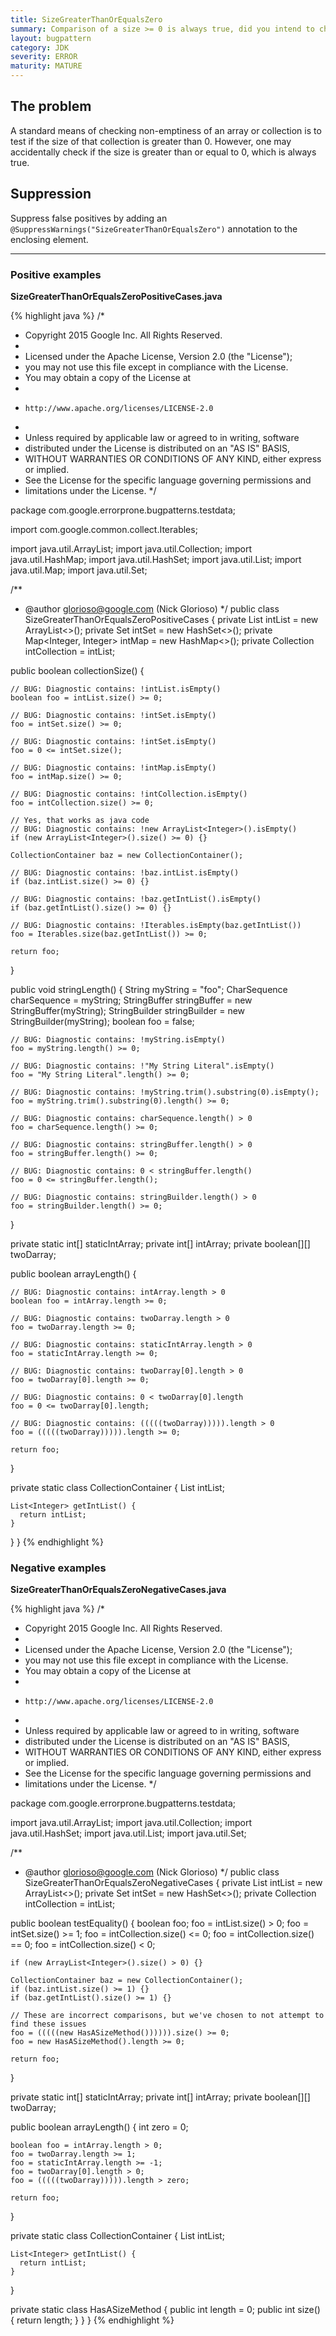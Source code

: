 ```yaml
---
title: SizeGreaterThanOrEqualsZero
summary: Comparison of a size >= 0 is always true, did you intend to check for non-emptiness?
layout: bugpattern
category: JDK
severity: ERROR
maturity: MATURE
---
```


<!--
*** AUTO-GENERATED, DO NOT MODIFY ***
To make changes, edit the @BugPattern annotation or the explanation in docs/bugpattern.
-->

## The problem
A standard means of checking non-emptiness of an array or collection is to test if the size of that collection is greater than 0. However, one may accidentally check if the size is greater than or equal to 0, which is always true.

## Suppression
Suppress false positives by adding an `@SuppressWarnings("SizeGreaterThanOrEqualsZero")` annotation to the enclosing element.

----------

### Positive examples
__SizeGreaterThanOrEqualsZeroPositiveCases.java__

{% highlight java %}
/*
 * Copyright 2015 Google Inc. All Rights Reserved.
 *
 * Licensed under the Apache License, Version 2.0 (the "License");
 * you may not use this file except in compliance with the License.
 * You may obtain a copy of the License at
 *
 *     http://www.apache.org/licenses/LICENSE-2.0
 *
 * Unless required by applicable law or agreed to in writing, software
 * distributed under the License is distributed on an "AS IS" BASIS,
 * WITHOUT WARRANTIES OR CONDITIONS OF ANY KIND, either express or implied.
 * See the License for the specific language governing permissions and
 * limitations under the License.
 */

package com.google.errorprone.bugpatterns.testdata;

import com.google.common.collect.Iterables;

import java.util.ArrayList;
import java.util.Collection;
import java.util.HashMap;
import java.util.HashSet;
import java.util.List;
import java.util.Map;
import java.util.Set;

/**
 * @author glorioso@google.com (Nick Glorioso)
 */
public class SizeGreaterThanOrEqualsZeroPositiveCases {
  private List<Integer> intList = new ArrayList<>();
  private Set<Integer> intSet = new HashSet<>();
  private Map<Integer, Integer> intMap = new HashMap<>();
  private Collection<Integer> intCollection = intList;

  public boolean collectionSize() {

    // BUG: Diagnostic contains: !intList.isEmpty()
    boolean foo = intList.size() >= 0;

    // BUG: Diagnostic contains: !intSet.isEmpty()
    foo = intSet.size() >= 0;

    // BUG: Diagnostic contains: !intSet.isEmpty()
    foo = 0 <= intSet.size();

    // BUG: Diagnostic contains: !intMap.isEmpty()
    foo = intMap.size() >= 0;

    // BUG: Diagnostic contains: !intCollection.isEmpty()
    foo = intCollection.size() >= 0;

    // Yes, that works as java code
    // BUG: Diagnostic contains: !new ArrayList<Integer>().isEmpty()
    if (new ArrayList<Integer>().size() >= 0) {}

    CollectionContainer baz = new CollectionContainer();

    // BUG: Diagnostic contains: !baz.intList.isEmpty()
    if (baz.intList.size() >= 0) {}

    // BUG: Diagnostic contains: !baz.getIntList().isEmpty()
    if (baz.getIntList().size() >= 0) {}

    // BUG: Diagnostic contains: !Iterables.isEmpty(baz.getIntList())
    foo = Iterables.size(baz.getIntList()) >= 0;

    return foo;
  }

  public void stringLength() {
    String myString = "foo";
    CharSequence charSequence = myString;
    StringBuffer stringBuffer = new StringBuffer(myString);
    StringBuilder stringBuilder = new StringBuilder(myString);
    boolean foo = false;

    // BUG: Diagnostic contains: !myString.isEmpty()
    foo = myString.length() >= 0;

    // BUG: Diagnostic contains: !"My String Literal".isEmpty()
    foo = "My String Literal".length() >= 0;

    // BUG: Diagnostic contains: !myString.trim().substring(0).isEmpty();
    foo = myString.trim().substring(0).length() >= 0;

    // BUG: Diagnostic contains: charSequence.length() > 0
    foo = charSequence.length() >= 0;

    // BUG: Diagnostic contains: stringBuffer.length() > 0
    foo = stringBuffer.length() >= 0;

    // BUG: Diagnostic contains: 0 < stringBuffer.length()
    foo = 0 <= stringBuffer.length();

    // BUG: Diagnostic contains: stringBuilder.length() > 0
    foo = stringBuilder.length() >= 0;
  }

  private static int[] staticIntArray;
  private int[] intArray;
  private boolean[][] twoDarray;

  public boolean arrayLength() {

    // BUG: Diagnostic contains: intArray.length > 0
    boolean foo = intArray.length >= 0;

    // BUG: Diagnostic contains: twoDarray.length > 0
    foo = twoDarray.length >= 0;

    // BUG: Diagnostic contains: staticIntArray.length > 0
    foo = staticIntArray.length >= 0;

    // BUG: Diagnostic contains: twoDarray[0].length > 0
    foo = twoDarray[0].length >= 0;

    // BUG: Diagnostic contains: 0 < twoDarray[0].length
    foo = 0 <= twoDarray[0].length;

    // BUG: Diagnostic contains: (((((twoDarray))))).length > 0
    foo = (((((twoDarray))))).length >= 0;

    return foo;
  }


  private static class CollectionContainer {
    List<Integer> intList;

    List<Integer> getIntList() {
      return intList;
    }
  }
}
{% endhighlight %}

### Negative examples
__SizeGreaterThanOrEqualsZeroNegativeCases.java__

{% highlight java %}
/*
 * Copyright 2015 Google Inc. All Rights Reserved.
 *
 * Licensed under the Apache License, Version 2.0 (the "License");
 * you may not use this file except in compliance with the License.
 * You may obtain a copy of the License at
 *
 *     http://www.apache.org/licenses/LICENSE-2.0
 *
 * Unless required by applicable law or agreed to in writing, software
 * distributed under the License is distributed on an "AS IS" BASIS,
 * WITHOUT WARRANTIES OR CONDITIONS OF ANY KIND, either express or implied.
 * See the License for the specific language governing permissions and
 * limitations under the License.
 */

package com.google.errorprone.bugpatterns.testdata;

import java.util.ArrayList;
import java.util.Collection;
import java.util.HashSet;
import java.util.List;
import java.util.Set;

/**
 * @author glorioso@google.com (Nick Glorioso)
 */
public class SizeGreaterThanOrEqualsZeroNegativeCases {
  private List<Integer> intList = new ArrayList<>();
  private Set<Integer> intSet = new HashSet<>();
  private Collection<Integer> intCollection = intList;

  public boolean testEquality() {
    boolean foo;
    foo = intList.size() > 0;
    foo = intSet.size() >= 1;
    foo = intCollection.size() <= 0;
    foo = intCollection.size() == 0;
    foo = intCollection.size() < 0;

    if (new ArrayList<Integer>().size() > 0) {}

    CollectionContainer baz = new CollectionContainer();
    if (baz.intList.size() >= 1) {}
    if (baz.getIntList().size() >= 1) {}

    // These are incorrect comparisons, but we've chosen to not attempt to find these issues
    foo = (((((new HasASizeMethod()))))).size() >= 0;
    foo = new HasASizeMethod().length >= 0;

    return foo;
  }

  private static int[] staticIntArray;
  private int[] intArray;
  private boolean[][] twoDarray;

  public boolean arrayLength() {
    int zero = 0;

    boolean foo = intArray.length > 0;
    foo = twoDarray.length >= 1;
    foo = staticIntArray.length >= -1;
    foo = twoDarray[0].length > 0;
    foo = (((((twoDarray))))).length > zero;

    return foo;
  }

  private static class CollectionContainer {
    List<Integer> intList;

    List<Integer> getIntList() {
      return intList;
    }
  }

  private static class HasASizeMethod {
    public int length = 0;
    public int size() { return length; }
  }
}
{% endhighlight %}

